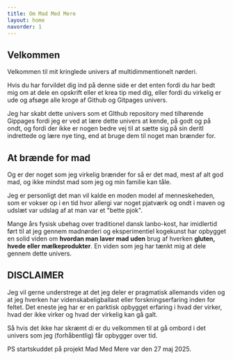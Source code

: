 ```yaml
---
title: Om Mad Med Mere
layout: home
navorder: 1
---
```

Velkommen 
-
Velkommen til mit kringlede univers af multidimmentionelt nørderi.

Hvis du har forvildet dig ind på denne side er det enten fordi du har bedt mig om at dele en opskrift eller et krea tip med dig, eller fordi du virkelig er ude og afsøge alle kroge af Github og Gitpages univers.

Jeg har skabt dette univers som et GIthub repository med tilhørende Gippages fordi jeg er ved at lære dette univers at kende, på godt og på ondt, og fordi der ikke er nogen bedre vej til at sætte sig på sin deritl indrettede og lære nye ting, end at bruge dem til noget man brænder for.


At brænde for mad
-
Og er der noget som jeg virkelig brænder for så er det mad, mest af alt god mad, og ikke mindst mad som jeg og min familie kan tåle. 

Jeg er personligt det man vil kalde en moden model af menneskeheden, som er vokser op i en tid hvor allergi var noget pjatværk og ondt i maven og udslæt var udslag af at man var et "bette pjok". 

Mange års fysisk ubehag over traditionel dansk lanbo-kost, har imidlertid ført til at jeg gennem madnørderi og eksperimentiel kogekunst har opbygget en solid viden om **hvordan man laver mad uden** brug af hverken **gluten, hvede eller mælkeprodukter**. En viden som jeg har tænkt mig at dele gennem dette univers.

DISCLAIMER
-
Jeg vil gerne understrege at det jeg deler er pragmatisk allemands viden og at jeg hverken har videnskabeligballast eller forskningserfaring inden for feltet. Det eneste jeg har er en parktisk opbygget erfaring i hvad der virker, hvad der ikke virker og hvad der virkelig kan gå galt. 

Så hvis det ikke har skræmt di er du velkommen til at gå ombord i det univers som jeg (forhåbentlig) får opbygger over tid. 

PS startskuddet på projekt Mad Med Mere var den 27 maj 2025.
